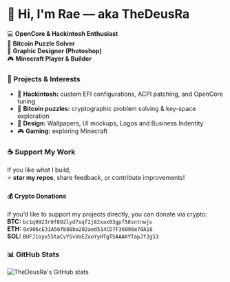 # 👋 Hi, I'm Rae — aka TheDeusRa

💻 **OpenCore & Hackintosh Enthusiast**  
🧩 **Bitcoin Puzzle Solver**  
🎨 **Graphic Designer (Photoshop)**  
🎮 **Minecraft Player & Builder**

### 🚀 Projects & Interests

- 🔧 **Hackintosh:** custom EFI configurations, ACPI patching, and OpenCore tuning  
- 🧠 **Bitcoin puzzles:** cryptographic problem solving & key-space exploration  
- 🎨 **Design:** Wallpapers, UI mockups, Logos and Business Indentity
- 🎮 **Gaming:** exploring Minecraft

### ☕ Support My Work

If you like what I build,  
⭐ **star my repos**, share feedback, or contribute improvements!

#### 💰 Crypto Donations  

If you’d like to support my projects directly, you can donate via crypto:  
**BTC:** `bc1q9923r0f892lyd7sqf2j82xax03gpf58sntnwjs`  
**ETH:** `0x906cE31A56fb88ba202aed514CD7F36098e70A18`  
**SOL:** `BUFJ1oyx55taCvYSvVoE2xoYyHTgTSAAAKYTapJfJg53`


### 📊 GitHub Stats

![TheDeusRa's GitHub stats](https://github-readme-stats.vercel.app/api?username=TheDeusRa&show_icons=true&theme=tokyonight)

